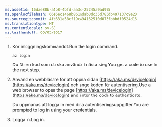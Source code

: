 ```yaml
---
ms.assetid: 16dae88b-a4b8-4bfd-aa3c-25245a9ad975
ms.openlocfilehash: 6616ec1468b861adab0dc35d783db497137c9e20
ms.sourcegitcommit: 4fd631a58cf19c494162510d073fbbbdf0524d16
ms.translationtype: HT
ms.contentlocale: sv-SE
ms.lasthandoff: 06/05/2017
---
```

1. <span data-ttu-id="fec10-101">Kör inloggningskommandot.</span><span class="sxs-lookup"><span data-stu-id="fec10-101">Run the login command.</span></span>

    ```azurecli-interactive
    az login
    ```

   <span data-ttu-id="fec10-102">Du får en kod som du ska använda i nästa steg.</span><span class="sxs-lookup"><span data-stu-id="fec10-102">You get a code to use in the next step.</span></span> 

1. <span data-ttu-id="fec10-103">Använd en webbläsare för att öppna sidan [https://aka.ms/devicelogin](https://aka.ms/devicelogin)
    och ange koden för autentisering.</span><span class="sxs-lookup"><span data-stu-id="fec10-103">Use a web browser to open the page [https://aka.ms/devicelogin](https://aka.ms/devicelogin)
 and enter the code to authenticate.</span></span>

    <span data-ttu-id="fec10-104">Du uppmanas att logga in med dina autentiseringsuppgifter.</span><span class="sxs-lookup"><span data-stu-id="fec10-104">You are prompted to log in using your credentials.</span></span>

1. <span data-ttu-id="fec10-105">Logga in.</span><span class="sxs-lookup"><span data-stu-id="fec10-105">Log in.</span></span>
 
